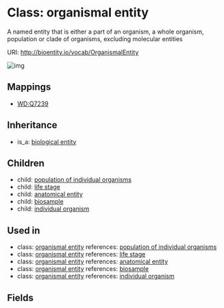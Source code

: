 # Class: organismal entity


A named entity that is either a part of an organism, a whole organism, population or clade of organisms, excluding molecular entities

URI: http://bioentity.io/vocab/OrganismalEntity

![img](http://yuml.me/diagram/nofunky/class/\[BiologicalEntity]^-\[OrganismalEntity],%20\[OrganismalEntity]^-\[AnatomicalEntity],%20\[OrganismalEntity]^-\[Biosample],%20\[OrganismalEntity]^-\[IndividualOrganism],%20\[OrganismalEntity]^-\[LifeStage],%20\[OrganismalEntity]^-\[PopulationOfIndividualOrganisms],%20)
## Mappings

 * [WD:Q7239](http://purl.obolibrary.org/obo/WD_Q7239)
## Inheritance

 *  is_a: [biological entity](BiologicalEntity.md)
## Children

 *  child: [population of individual organisms](PopulationOfIndividualOrganisms.md)
 *  child: [life stage](LifeStage.md)
 *  child: [anatomical entity](AnatomicalEntity.md)
 *  child: [biosample](Biosample.md)
 *  child: [individual organism](IndividualOrganism.md)
## Used in

 *  class: [organismal entity](OrganismalEntity.md) references: [population of individual organisms](PopulationOfIndividualOrganisms.md)
 *  class: [organismal entity](OrganismalEntity.md) references: [life stage](LifeStage.md)
 *  class: [organismal entity](OrganismalEntity.md) references: [anatomical entity](AnatomicalEntity.md)
 *  class: [organismal entity](OrganismalEntity.md) references: [biosample](Biosample.md)
 *  class: [organismal entity](OrganismalEntity.md) references: [individual organism](IndividualOrganism.md)
## Fields

